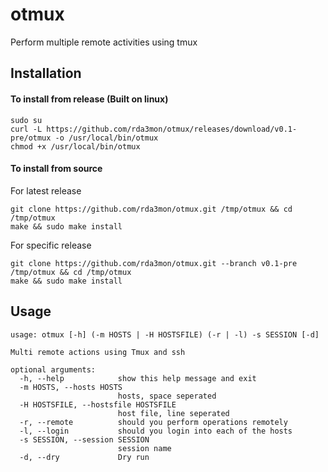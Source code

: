 # otmux

Perform multiple remote activities using tmux

## Installation

#### To install from release (Built on linux)

```console
sudo su
curl -L https://github.com/rda3mon/otmux/releases/download/v0.1-pre/otmux -o /usr/local/bin/otmux
chmod +x /usr/local/bin/otmux
```

#### To install from source

For latest release

```console
git clone https://github.com/rda3mon/otmux.git /tmp/otmux && cd /tmp/otmux
make && sudo make install
```

For specific release

```console
git clone https://github.com/rda3mon/otmux.git --branch v0.1-pre /tmp/otmux && cd /tmp/otmux
make && sudo make install
```

## Usage

```console
usage: otmux [-h] (-m HOSTS | -H HOSTSFILE) (-r | -l) -s SESSION [-d]

Multi remote actions using Tmux and ssh

optional arguments:
  -h, --help            show this help message and exit
  -m HOSTS, --hosts HOSTS
                        hosts, space seperated
  -H HOSTSFILE, --hostsfile HOSTSFILE
                        host file, line seperated
  -r, --remote          should you perform operations remotely
  -l, --login           should you login into each of the hosts
  -s SESSION, --session SESSION
                        session name
  -d, --dry             Dry run
```
